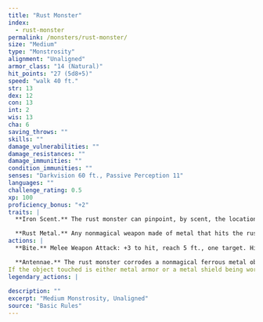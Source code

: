 ```yaml
---
title: "Rust Monster"
index:
  - rust-monster
permalink: /monsters/rust-monster/
size: "Medium"
type: "Monstrosity"
alignment: "Unaligned"
armor_class: "14 (Natural)"
hit_points: "27 (5d8+5)"
speed: "walk 40 ft."
str: 13
dex: 12
con: 13
int: 2
wis: 13
cha: 6
saving_throws: ""
skills: ""
damage_vulnerabilities: ""
damage_resistances: ""
damage_immunities: ""
condition_immunities: ""
senses: "Darkvision 60 ft., Passive Perception 11"
languages: ""
challenge_rating: 0.5
xp: 100
proficiency_bonus: "+2"
traits: |
  **Iron Scent.** The rust monster can pinpoint, by scent, the location of ferrous metal within 30 feet of it.

  **Rust Metal.** Any nonmagical weapon made of metal that hits the rust monster corrodes. After dealing damage, the weapon takes a permanent and cumulative -1 penalty to damage rolls. If its penalty drops to -5, the weapon is destroyed. Nonmagical ammunition made of metal that hits the rust monster is destroyed after dealing damage.
actions: |
  **Bite.** Melee Weapon Attack: +3 to hit, reach 5 ft., one target. Hit: 5 (1d8 + 1) piercing damage.

  **Antennae.** The rust monster corrodes a nonmagical ferrous metal object it can see within 5 feet of it. If the object isn't being worn or carried, the touch destroys a 1-foot cube of it. If the object is being worn or carried by a creature, the creature can make a DC 11 Dexterity saving throw to avoid the rust monster's touch.
If the object touched is either metal armor or a metal shield being worn or carried, its takes a permanent and cumulative -1 penalty to the AC it offers. Armor reduced to an AC of 10 or a shield that drops to a +0 bonus is destroyed. If the object touched is a held metal weapon, it rusts as described in the Rust Metal trait.  
legendary_actions: |
  
description: ""
excerpt: "Medium Monstrosity, Unaligned"
source: "Basic Rules"
---
```

